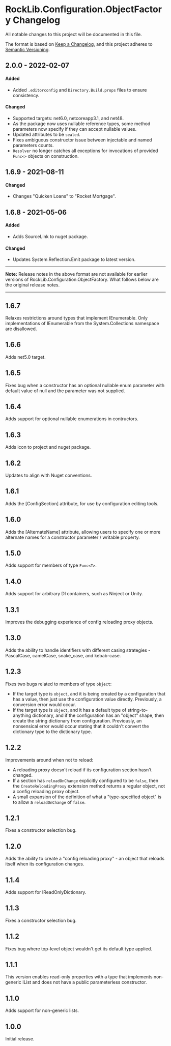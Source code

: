 # RockLib.Configuration.ObjectFactory Changelog

All notable changes to this project will be documented in this file.

The format is based on [Keep a Changelog](https://keepachangelog.com/en/1.0.0/),
and this project adheres to [Semantic Versioning](https://semver.org/spec/v2.0.0.html).

## 2.0.0 - 2022-02-07

#### Added

- Added `.editorconfig` and `Directory.Build.props` files to ensure consistency.

#### Changed

- Supported targets: net6.0, netcoreapp3.1, and net48.
- As the package now uses nullable reference types, some method parameters now specify if they can accept nullable values.
- Updated attributes to be `sealed`.
- Fixes ambiguous constructor issue between injectable and named parameters counts.
- `Resolver` no longer catches all exceptions for invocations of provided `Func<>` objects on construction.

## 1.6.9 - 2021-08-11

#### Changed

- Changes "Quicken Loans" to "Rocket Mortgage".

## 1.6.8 - 2021-05-06

#### Added

- Adds SourceLink to nuget package.

#### Changed

- Updates System.Reflection.Emit package to latest version.

----

**Note:** Release notes in the above format are not available for earlier versions of
RockLib.Configuration.ObjectFactory. What follows below are the original release notes.

----

## 1.6.7

Relaxes restrictions around types that implement IEnumerable. Only implementations of IEnumerable from the System.Collections namespace are disallowed.

## 1.6.6

Adds net5.0 target.

## 1.6.5

Fixes bug when a constructor has an optional nullable enum parameter with default value of null and the parameter was not supplied.

## 1.6.4

Adds support for optional nullable enumerations in contructors.

## 1.6.3

Adds icon to project and nuget package.

## 1.6.2

Updates to align with Nuget conventions.

## 1.6.1

Adds the [ConfigSection] attribute, for use by configuration editing tools.

## 1.6.0

Adds the [AlternateName] attribute, allowing users to specify one or more alternate names for a constructor parameter / writable property.

## 1.5.0

Adds support for members of type `Func<T>`.

## 1.4.0

Adds support for arbitrary DI containers, such as Ninject or Unity.

## 1.3.1

Improves the debugging experience of config reloading proxy objects.

## 1.3.0

Adds the ability to handle identifiers with different casing strategies - PascalCase, camelCase, snake_case, and kebab-case.

## 1.2.3

Fixes two bugs related to members of type `object`:

- If the target type is `object`, and it is being created by a configuration that has a value, then just use the configuration value directly. Previously, a conversion error would occur.
- If the target type is `object`, and it has a default type of string-to-anything dictionary, and if the configuration has an "object" shape, then create the string dictionary from configuration. Previously, an nonsensical error would occur stating that it couldn't convert the dictionary type to the dictionary type.

## 1.2.2

Improvements around when not to reload:

- A reloading proxy doesn't reload if its configuration section hasn't changed.
- If a section has `reloadOnChange` explicitly configured to be `false`, then the `CreateReloadingProxy` extension method returns a regular object, not a config reloading proxy object.
- A small expansion of the definition of what a "type-specified object" is to allow a `reloadOnChange` of `false`.

## 1.2.1

Fixes a constructor selection bug.

## 1.2.0

Adds the ability to create a "config reloading proxy" - an object that reloads itself when its configuration changes.

## 1.1.4

Adds support for IReadOnlyDictionary.

## 1.1.3

Fixes a constructor selection bug.

## 1.1.2

Fixes bug where top-level object wouldn't get its default type applied.

## 1.1.1

This version enables read-only properties with a type that implements non-generic IList and does not have a public parameterless constructor.

## 1.1.0

Adds support for non-generic lists.

## 1.0.0

Initial release.
